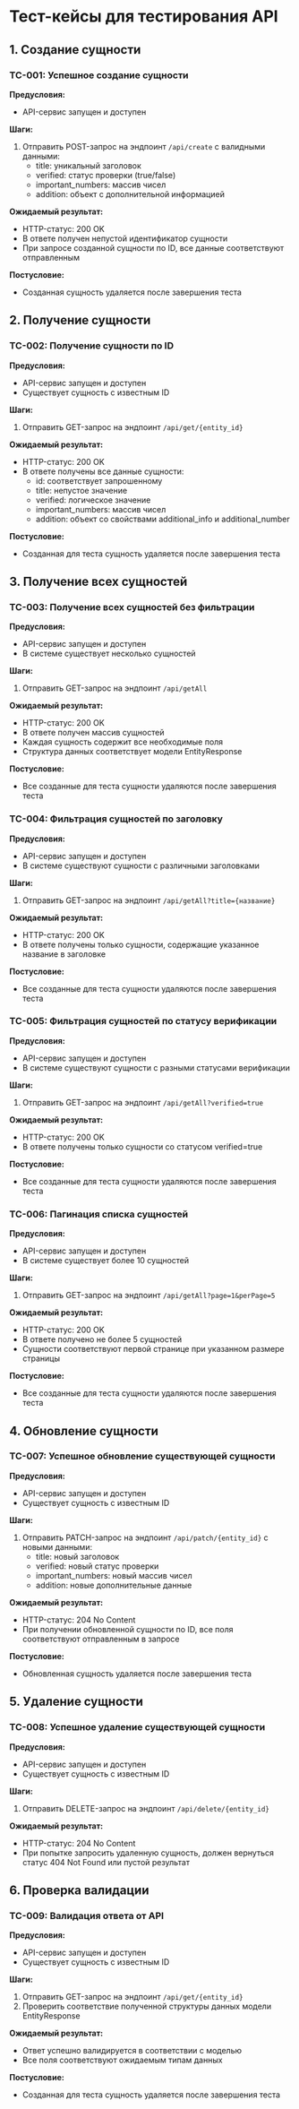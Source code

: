 # Тест-кейсы для тестирования API

## 1. Создание сущности

### TC-001: Успешное создание сущности

**Предусловия:**
- API-сервис запущен и доступен

**Шаги:**
1. Отправить POST-запрос на эндпоинт `/api/create` с валидными данными:
   - title: уникальный заголовок
   - verified: статус проверки (true/false)
   - important_numbers: массив чисел
   - addition: объект с дополнительной информацией

**Ожидаемый результат:**
- HTTP-статус: 200 OK
- В ответе получен непустой идентификатор сущности
- При запросе созданной сущности по ID, все данные соответствуют отправленным

**Постусловие:**
- Созданная сущность удаляется после завершения теста

## 2. Получение сущности

### TC-002: Получение сущности по ID

**Предусловия:**
- API-сервис запущен и доступен
- Существует сущность с известным ID

**Шаги:**
1. Отправить GET-запрос на эндпоинт `/api/get/{entity_id}`

**Ожидаемый результат:**
- HTTP-статус: 200 OK
- В ответе получены все данные сущности:
  - id: соответствует запрошенному
  - title: непустое значение
  - verified: логическое значение
  - important_numbers: массив чисел
  - addition: объект со свойствами additional_info и additional_number

**Постусловие:**
- Созданная для теста сущность удаляется после завершения теста

## 3. Получение всех сущностей

### TC-003: Получение всех сущностей без фильтрации

**Предусловия:**
- API-сервис запущен и доступен
- В системе существует несколько сущностей

**Шаги:**
1. Отправить GET-запрос на эндпоинт `/api/getAll`

**Ожидаемый результат:**
- HTTP-статус: 200 OK
- В ответе получен массив сущностей
- Каждая сущность содержит все необходимые поля
- Структура данных соответствует модели EntityResponse

**Постусловие:**
- Все созданные для теста сущности удаляются после завершения теста

### TC-004: Фильтрация сущностей по заголовку

**Предусловия:**
- API-сервис запущен и доступен
- В системе существуют сущности с различными заголовками

**Шаги:**
1. Отправить GET-запрос на эндпоинт `/api/getAll?title={название}`

**Ожидаемый результат:**
- HTTP-статус: 200 OK
- В ответе получены только сущности, содержащие указанное название в заголовке

**Постусловие:**
- Все созданные для теста сущности удаляются после завершения теста

### TC-005: Фильтрация сущностей по статусу верификации

**Предусловия:**
- API-сервис запущен и доступен
- В системе существуют сущности с разными статусами верификации

**Шаги:**
1. Отправить GET-запрос на эндпоинт `/api/getAll?verified=true`

**Ожидаемый результат:**
- HTTP-статус: 200 OK
- В ответе получены только сущности со статусом verified=true

**Постусловие:**
- Все созданные для теста сущности удаляются после завершения теста

### TC-006: Пагинация списка сущностей

**Предусловия:**
- API-сервис запущен и доступен
- В системе существует более 10 сущностей

**Шаги:**
1. Отправить GET-запрос на эндпоинт `/api/getAll?page=1&perPage=5`

**Ожидаемый результат:**
- HTTP-статус: 200 OK
- В ответе получено не более 5 сущностей
- Сущности соответствуют первой странице при указанном размере страницы

**Постусловие:**
- Все созданные для теста сущности удаляются после завершения теста

## 4. Обновление сущности

### TC-007: Успешное обновление существующей сущности

**Предусловия:**
- API-сервис запущен и доступен
- Существует сущность с известным ID

**Шаги:**
1. Отправить PATCH-запрос на эндпоинт `/api/patch/{entity_id}` с новыми данными:
   - title: новый заголовок
   - verified: новый статус проверки
   - important_numbers: новый массив чисел
   - addition: новые дополнительные данные

**Ожидаемый результат:**
- HTTP-статус: 204 No Content
- При получении обновленной сущности по ID, все поля соответствуют отправленным в запросе

**Постусловие:**
- Обновленная сущность удаляется после завершения теста

## 5. Удаление сущности

### TC-008: Успешное удаление существующей сущности

**Предусловия:**
- API-сервис запущен и доступен
- Существует сущность с известным ID

**Шаги:**
1. Отправить DELETE-запрос на эндпоинт `/api/delete/{entity_id}`

**Ожидаемый результат:**
- HTTP-статус: 204 No Content
- При попытке запросить удаленную сущность, должен вернуться статус 404 Not Found или пустой результат

## 6. Проверка валидации

### TC-009: Валидация ответа от API

**Предусловия:**
- API-сервис запущен и доступен
- Существует сущность с известным ID

**Шаги:**
1. Отправить GET-запрос на эндпоинт `/api/get/{entity_id}`
2. Проверить соответствие полученной структуры данных модели EntityResponse

**Ожидаемый результат:**
- Ответ успешно валидируется в соответствии с моделью
- Все поля соответствуют ожидаемым типам данных

**Постусловие:**
- Созданная для теста сущность удаляется после завершения теста

